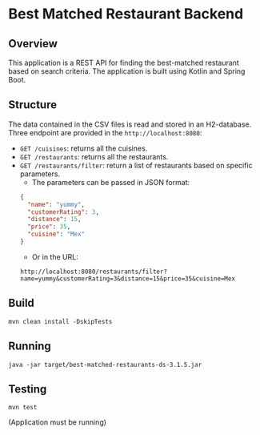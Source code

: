 # Best Matched Restaurant Backend

## Overview

This application is a REST API for finding the best-matched restaurant based on search criteria.
The application is built using Kotlin and Spring Boot.

## Structure

The data contained in the CSV files is read and stored in an H2-database.
Three endpoint are provided in the ```http://localhost:8080```:
- ```GET /cuisines```: returns all the cuisines.
- ```GET /restaurants```: returns all the restaurants.
- ```GET /restaurants/filter```: return a list of restaurants based on specific parameters.
  - The parameters can be passed in JSON format:
  ```json
  {
    "name": "yummy",
    "customerRating": 3,
    "distance": 15,
    "price": 35,
    "cuisine": "Mex"
  }
  ```
  - Or in the URL: 
  ```text
  http://localhost:8080/restaurants/filter?name=yummy&customerRating=3&distance=15&price=35&cuisine=Mex

## Build

```mvn clean install -DskipTests```

## Running

```java -jar target/best-matched-restaurants-ds-3.1.5.jar```

## Testing

```mvn test```

(Application must be running)
